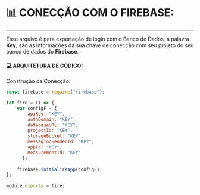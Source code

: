 # :bar_chart: **CONECÇÃO COM O FIREBASE:**
---
Esse arquivo é para exportação de login com o Banco de Dados, a palavra **Key**, são as informações da sua chave de conecção com seu projeto do seu banco de dados do **Firebase**.

#### :computer: ARQUITETURA DE CÓDIGO: 

Construção da Conecção:
```javascript
const firebase = require("firebase");

let fire = () => {
    var configF = {
        apiKey: "KEY",
        authDomain: "KEY",
        databaseURL: "KEY",
        projectId: "KEY",
        storageBucket: "KEY",
        messagingSenderId: "KEY",
        appId: "KEY",
        measurementId: "KEY"
      }; 
    
    firebase.initializeApp(configF);
};
    
module.exports = fire;
``` 

